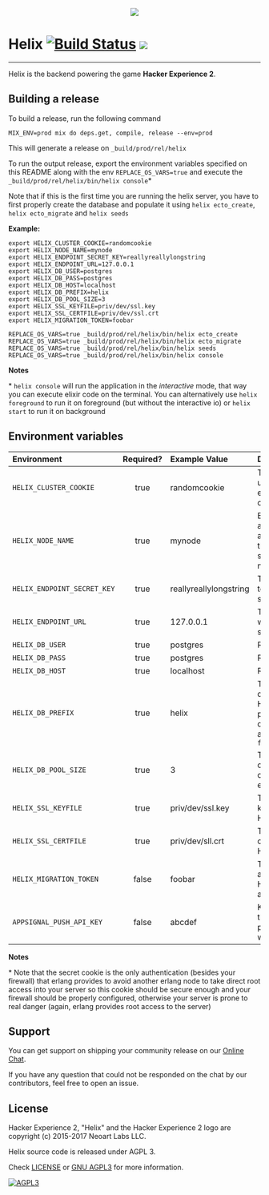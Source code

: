 <p align="center"><img src="help/logo.png" /></p>


# Helix [![Build Status](https://ci.hackerexperience.com/buildStatus/icon?job=HackerExperience/Helix/master)](https://ci.hackerexperience.com/job/HackerExperience/job/Helix/job/master) ![](https://tokei.rs/b1/github/hackerexperience/helix)
---

Helix is the backend powering the game **Hacker Experience 2**.

## Building a release
To build a release, run the following command

```
MIX_ENV=prod mix do deps.get, compile, release --env=prod
```

This will generate a release on `_build/prod/rel/helix`

To run the output release, export the environment variables specified on this
README along with the env `REPLACE_OS_VARS=true` and execute the
`_build/prod/rel/helix/bin/helix console`*

Note that if this is the first time you are running the helix server, you have
to first properly create the database and populate it using `helix ecto_create`,
`helix ecto_migrate` and `helix seeds`

**Example:**
```
export HELIX_CLUSTER_COOKIE=randomcookie
export HELIX_NODE_NAME=mynode
export HELIX_ENDPOINT_SECRET_KEY=reallyreallylongstring
export HELIX_ENDPOINT_URL=127.0.0.1
export HELIX_DB_USER=postgres
export HELIX_DB_PASS=postgres
export HELIX_DB_HOST=localhost
export HELIX_DB_PREFIX=helix
export HELIX_DB_POOL_SIZE=3
export HELIX_SSL_KEYFILE=priv/dev/ssl.key
export HELIX_SSL_CERTFILE=priv/dev/ssl.crt
export HELIX_MIGRATION_TOKEN=foobar

REPLACE_OS_VARS=true _build/prod/rel/helix/bin/helix ecto_create
REPLACE_OS_VARS=true _build/prod/rel/helix/bin/helix ecto_migrate
REPLACE_OS_VARS=true _build/prod/rel/helix/bin/helix seeds
REPLACE_OS_VARS=true _build/prod/rel/helix/bin/helix console
```

**Notes**

\* `helix console` will run the application in the _interactive_ mode, that way
you can execute elixir code on the terminal. You can alternatively use
`helix foreground` to run it on foreground (but without the interactive io) or
`helix start` to run it on background

## Environment variables

| Environment | Required? | Example Value | Description |
|:-- |:--:|:-- |:-- |
|`HELIX_CLUSTER_COOKIE`| true | randomcookie | The secret cookie used to authenticate erlang nodes on a cluster* |
|`HELIX_NODE_NAME`| true | mynode | Each erlang node on a cluster must have a different name; this name is used solely to identify the node on the cluster |
|`HELIX_ENDPOINT_SECRET_KEY`| true | reallyreallylongstring | The secret key used to encrypt the session token |
|`HELIX_ENDPOINT_URL`| true | 127.0.0.1 | The hostname where the Helix server will run |
|`HELIX_DB_USER`| true | postgres | RDBMS username |
|`HELIX_DB_PASS`| true | postgres | RDBMS password |
|`HELIX_DB_HOST`| true | localhost | RDBMS hostname |
|`HELIX_DB_PREFIX`| true | helix | The prefix for the databases used on Helix. Eg: if the prefix is `foobar`, the database for accounts will be `foobar_prod_account` |
|`HELIX_DB_POOL_SIZE`| true | 3 | The amount of connections constantly open for each database |
|`HELIX_SSL_KEYFILE`| true | priv/dev/ssl.key | The path for the keyfile used on HTTPS connections |
|`HELIX_SSL_CERTFILE`| true | priv/dev/sll.crt | The path for the certificate used on HTTPS connections |
|`HELIX_MIGRATION_TOKEN`| false | foobar | Token used to authenticate HEBornMigration application exports |
|`APPSIGNAL_PUSH_API_KEY`| false | abcdef | Key for AppSignal. If this env is not provided, AppSignal won't log errors |

**Notes**

\* Note that the secret cookie is the only authentication (besides your firewall) that erlang provides to avoid another erlang node to take direct root access into your server so this cookie should be secure enough and your firewall should be properly configured, otherwise your server is prone to real danger (again, erlang provides root access to the server)


## Support
You can get support on shipping your community release on our [Online Chat](https://chatops.hackerexperience.com/).

If you have any question that could not be responded on the chat by our
contributors, feel free to open an issue.

## License
Hacker Experience 2, "Helix" and the Hacker Experience 2 logo are copyright (c)
2015-2017 Neoart Labs LLC.

Helix source code is released under AGPL 3.

Check [LICENSE](LICENSE) or [GNU AGPL3](https://www.gnu.org/licenses/agpl-3.0.en.html)
for more information.

[![AGPL3](https://www.gnu.org/graphics/agplv3-88x31.png)](https://www.gnu.org/licenses/agpl-3.0.en.html)
